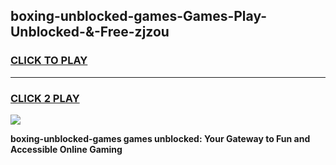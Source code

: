 
## boxing-unblocked-games-Games-Play-Unblocked-&-Free-zjzou
<h3>
<a href="https://premium76.site?title=boxing-unblocked-games&ref=24A">CLICK TO PLAY</a></h3>
<hr>

<h3>
<a href="https://premium76.site?title=boxing-unblocked-games&ref=24A">CLICK 2 PLAY</a>
  
</h3>

<a href="https://premium76.site?title=boxing-unblocked-games&ref=24A"><img src="https://clearcache.store/games.png"></a>


**boxing-unblocked-games games unblocked: Your Gateway to Fun and Accessible Online Gaming**
